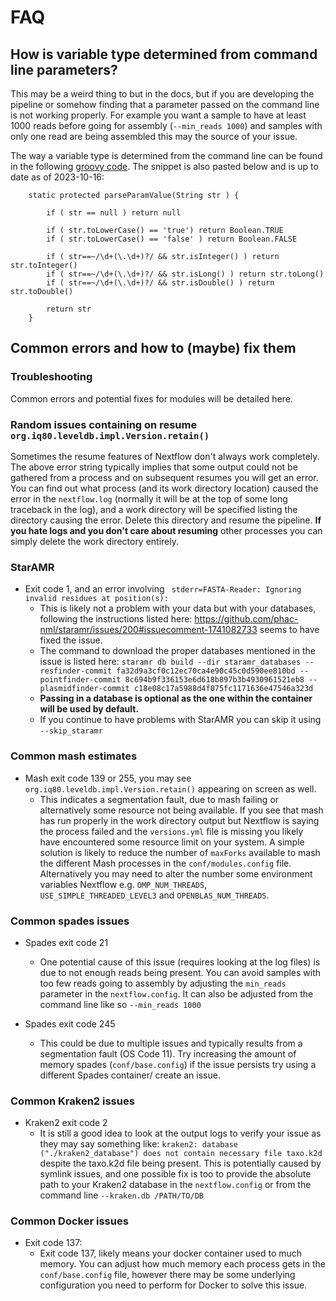 # FAQ

## How is variable type determined from command line parameters?

This may be a weird thing to but in the docs, but if you are developing the pipeline or somehow finding that a parameter passed on the command line is not working properly. For example you want a sample to have at least 1000 reads before going for assembly (`--min_reads 1000`) and samples with only one read are being assembled this may the source of your issue.

The way a variable type is determined from the command line can be found in the following [groovy code](https://github.com/nextflow-io/nextflow/blob/8c0566fc3a35c8d3a4e01a508a0667e471bab297/modules/nextflow/src/main/groovy/nextflow/cli/CmdRun.groovy#L506-L518). The snippet is also pasted below and is up to date as of 2023-10-16:

```
    static protected parseParamValue(String str ) {

        if ( str == null ) return null

        if ( str.toLowerCase() == 'true') return Boolean.TRUE
        if ( str.toLowerCase() == 'false' ) return Boolean.FALSE

        if ( str==~/\d+(\.\d+)?/ && str.isInteger() ) return str.toInteger()
        if ( str==~/\d+(\.\d+)?/ && str.isLong() ) return str.toLong()
        if ( str==~/\d+(\.\d+)?/ && str.isDouble() ) return str.toDouble()

        return str
    }
```

## Common errors and how to (maybe) fix them

### Troubleshooting

Common errors and potential fixes for modules will be detailed here.

### Random issues containing on resume `org.iq80.leveldb.impl.Version.retain()`

Sometimes the resume features of Nextflow don't always work completely. The above error string typically implies that some output could not be gathered from a process and on subsequent resumes you will get an error. You can find out what process (and its work directory location) caused the error in the `nextflow.log` (normally it will be at the top of some long traceback in the log), and a work directory will be specified listing the directory causing the error. Delete this directory and resume the pipeline. **If you hate logs and you don't care about resuming** other processes you can simply delete the work directory entirely.


### StarAMR

- Exit code 1, and an error involving ` stderr=FASTA-Reader: Ignoring invalid residues at position(s):`
  - This is likely not a problem with your data but with your databases, following the instructions listed here: https://github.com/phac-nml/staramr/issues/200#issuecomment-1741082733 seems to have fixed the issue.
  - The command to download the proper databases mentioned in the issue is listed here: `staramr db build --dir staramr_databases --resfinder-commit fa32d9a3cf0c12ec70ca4e90c45c0d590ee810bd --pointfinder-commit 8c694b9f336153e6d618b897b3b4930961521eb8 --plasmidfinder-commit c18e08c17a5988d4f075fc1171636e47546a323d`
  - **Passing in a database is optional as the one within the container will be used by default.**
  - If you continue to have problems with StarAMR you can skip it using `--skip_staramr`



### Common mash estimates

- Mash exit code 139 or 255, you may see `org.iq80.leveldb.impl.Version.retain()` appearing on screen as well.
  - This indicates a segmentation fault, due to mash failing or alternatively some resource not being available. If you see that mash has run properly in the work directory output but Nextflow is saying the process failed and the `versions.yml` file is missing you likely have encountered some resource limit on your system. A simple solution is likely to reduce the number of `maxForks` available to mash the different Mash processes in the `conf/modules.config` file. Alternatively you may need to alter the number some environment variables Nextflow e.g. `OMP_NUM_THREADS`, `USE_SIMPLE_THREADED_LEVEL3` and `OPENBLAS_NUM_THREADS`.

### Common spades issues

- Spades exit code 21
  - One potential cause of this issue (requires looking at the log files) is due to not enough reads being present. You can avoid samples with too few reads going to assembly by adjusting the `min_reads` parameter in the `nextflow.config`. It can also be adjusted from the command line like so `--min_reads 1000`

- Spades exit code 245
  - This could be due to multiple issues and typically results from a segmentation fault (OS Code 11). Try increasing the amount of memory spades (`conf/base.config`) if the issue persists try using a different Spades container/ create an issue.

### Common Kraken2 issues

- Kraken2 exit code 2
  - It is still a good idea to look at the output logs to verify your issue as they may say something like: `kraken2: database ("./kraken2_database") does not contain necessary file taxo.k2d` despite the taxo.k2d file being present. This is potentially caused by symlink issues, and one possible fix is too to provide the absolute path to your Kraken2 database in the `nextflow.config` or from the command line `--kraken.db /PATH/TO/DB`


### Common Docker issues

- Exit code 137:
  - Exit code 137, likely means your docker container used to much memory. You can adjust how much memory each process gets in the `conf/base.config` file, however there may be some underlying configuration you need to perform for Docker to solve this issue.

